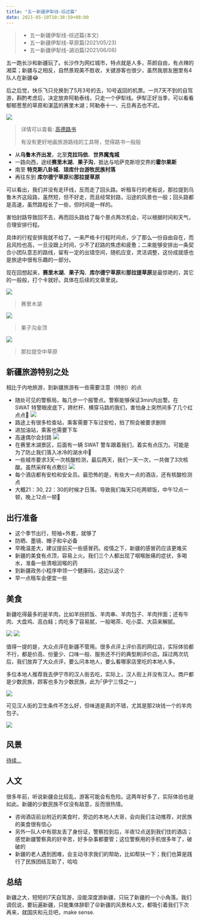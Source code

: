 ```yaml
---
title: "五一新疆伊犁线-综述篇"
date: 2021-05-10T10:38:59+08:00
---
```


> * 五一新疆伊犁线-综述篇(本文)
> * 五一新疆伊犁线-草原篇(2021/05/23)
> * 五一新疆伊犁线-湖泊篇(2021/06/06)

五一跑长沙和新疆玩了。长沙作为网红城市，特点就是人多，茶颜自由，有点辣的湘菜；新疆与之相反，自然景观美不胜收，关键游客也很少，虽然我朋友圈里有4队人在新疆😂

后之后觉，快乐飞只兑换到了5月3号的去，10号返回的机票。一共7天不到的自驾游，斟酌考虑后，决定放弃阿勒泰线，只走一个伊犁线。伊犁正好当季，可以看看郁郁葱葱的草原和湛蓝的赛里木湖；阿勒泰十一、元旦再去也不迟。

![](/images/五一新疆伊犁线/新疆伊犁线.png)

> 详情可以查看: [高德路书](https://ditu.amap.com/roadbook/6097f406c217990441e11ebc)
>
> 有没有更好地画旅游路线的工具呀，觉得路书一般般

* 从**乌鲁木齐出发**，北至**克拉玛依**、**世界魔鬼城**
* 一路向西，途经**赛里木湖**、**果子沟**，抵达与哈萨克斯坦交界的**霍尔果斯**
* 南至 **特克斯八卦城**、**琼库什台游牧民族村落**
* 再往东到 **库尔德宁草原**和**那拉提草原**

可以看出，我们并没有走环线，反而走了回头路。听租车行的老板说，那拉提到乌鲁木齐这段路，虽然短，但不好走，而且经常封路，沿途的风景也一般；回头路都是高速，虽然路程长了一些，但时间是一样的。

害怕封路导致回不去，再而回头路给了每个景点两次机会，可以根据时间和天气，合理安排行程。

具体的行程安排我就不给了。一来严格卡行程时间点，少了那么一份自由自在，而且风险也高，一旦没跟上时间，少不了赶路的焦虑和疲惫；二来能够安排出一条契合小团队意志的路线，留有一定的出错空间，随机应变，灵活调整，这份成就感也是旅途中很有乐趣的一部分。

现在回想起来，**赛里木湖**、**果子沟**、**库尔德宁草原**和**那拉提草原**是最惊艳的，其它的一般般，打个卡就好。具体在后续的文章里说。

![](/images/五一新疆伊犁线/赛里木湖.jpg)
> 赛里木湖
>
![](/images/五一新疆伊犁线/果子沟金顶.jpg)
> 果子沟金顶
>
![](/images/五一新疆伊犁线/那拉提空中草原2.jpg)
>那拉提空中草原


## 新疆旅游特别之处

相比于内地旅游，到新疆旅游有一些需要注意（特别）的点

* 随处可见的警察局，每几步一个报警点。警察能够保证3min内出警。在 SWAT 特警眼皮底下，跨栏杆、横穿马路的我们，害怕身上突然间多了几个红点点🤣
![](/images/五一新疆伊犁线/SWAT特警.jpg)
* 路途上有很多检查站，乘客需要下车过安检，拍了照会被要求删除
* 进加油站，乘客也需要下车
* 高速偶尔会封路
![](/images/五一新疆伊犁线/高速封路.jpg)
* 在赛里木湖景区，后面有一辆 SWAT 警车跟着我们，着实有点压力。可能是为了防止我们落入冰冷的湖水中👀
* 一些城市要求3天一次核酸检测，最后两天，我们一天一次，一共做了3次核酸。虽然采样有点敷衍
![](/images/五一新疆伊犁线/核酸检测.jpg)
* 每个酒店都有安检和安全员。最恐怖的是，有些大一点的酒店，还有核酸检测点
* 大概21：30, 22：30的时候才日落。导致我们每天只吃两顿饭，中午12点一顿，晚上12点一顿🤣

## 出行准备

* 这个季节出行，短袖+外套，就够了
* 防晒、墨镜、帽子和伞必备
* 早晚温差大，建议提前买一些感冒药。疫情之下，新疆的感冒药应该更难买
* 新疆的美食有点顶，容易上火。我们三个人都出现了咽喉胀痛的症状，多喝水，准备一些清咽润喉的药
* 到新疆政务小程序申领一个健康码，这边认这个
* 早一点租车会便宜一些

## 美食

新疆吃得最多的是羊肉，比如羊拐抓饭、羊肉串、羊肉包子、羊肉拌面；还有牛肉、大盘鸡、高白鲑；肉吃多了容易腻，一般喝茶、吃小菜、大蒜来解腻。

![](/images/五一新疆伊犁线/羊拐子抓饭.jpg)
![](/images/五一新疆伊犁线/未知菜01.jpg)

值得一提的是，大众点评在新疆不管用。很多点评上评价高的网红店，实际体验都不行，都是价高、份量少、口味一般、服务还不行的典型刷评价店。踩过两次坑后，我们放弃了大众点评，要么问本地人，要么看哪家店里吃的本地人多。

多位本地人推荐我去伊宁市的汉人街去吃，实际上，汉人街上并没有汉人。商户都是少数民族，顾客也多为少数民族，此为｢伊宁三怪之一｣

![](/images/五一新疆伊犁线/汉人街.jpg)

可见汉人街的卫生条件不怎么好，但味道是真的不错，尤其是那2块钱一个的羊肉包子。

![](/images/五一新疆伊犁线/羊肉包子.jpg)

## 风景

[待续...]()


## 人文

很多年前，听说新疆会比较乱，游客可能会有危险。这两年好多了，实际体验也是如此。新疆的少数民族不仅没有敌意，反而很热情。

* 咨询酒店前台附近的美食时，旁边的本地人大哥，会向我们主动推荐，对民族的美食很有信心
* 另外一队人中有朋友丢了身份证，警察捡到后，半夜12点送到我们住的酒店；感觉新疆警察真的好辛苦，好多杂事都要管；这位警察用的手机很多年了，破破的
* 新疆的老人遇到困难，会主动寻求我们的帮助，比如帮扶一下；我们也算是践行了民族团结互助了，哈哈

## 总结

新疆之大，短短的7天自驾游，没能深度游新疆，只玩了新疆的一个小角落。我们调侃说，要玩遍新疆，只能集体辞职了😝新疆的风景和人文，都吸引着我们下次再来，就国庆和元旦吧，make sense.




